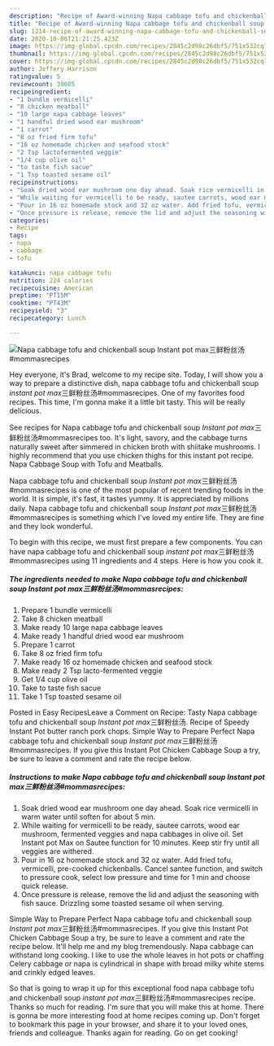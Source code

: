```yaml
---
description: "Recipe of Award-winning Napa cabbage tofu and chickenball soup *Instant pot max*三鲜粉丝汤#mommasrecipes"
title: "Recipe of Award-winning Napa cabbage tofu and chickenball soup *Instant pot max*三鲜粉丝汤#mommasrecipes"
slug: 1214-recipe-of-award-winning-napa-cabbage-tofu-and-chickenball-soup-instant-pot-maxmommasrecipes
date: 2020-10-06T21:21:25.423Z
image: https://img-global.cpcdn.com/recipes/2845c2d98c26dbf5/751x532cq70/napa-cabbage-tofu-and-chickenball-soup-instant-pot-max三鲜粉丝汤mommasrecipes-recipe-main-photo.jpg
thumbnail: https://img-global.cpcdn.com/recipes/2845c2d98c26dbf5/751x532cq70/napa-cabbage-tofu-and-chickenball-soup-instant-pot-max三鲜粉丝汤mommasrecipes-recipe-main-photo.jpg
cover: https://img-global.cpcdn.com/recipes/2845c2d98c26dbf5/751x532cq70/napa-cabbage-tofu-and-chickenball-soup-instant-pot-max三鲜粉丝汤mommasrecipes-recipe-main-photo.jpg
author: Jeffery Harrison
ratingvalue: 5
reviewcount: 39605
recipeingredient:
- "1 bundle vermicelli"
- "8 chicken meatball"
- "10 large napa cabbage leaves"
- "1 handful dried wood ear mushroom"
- "1 carrot"
- "8 oz fried firm tofu"
- "16 oz homemade chicken and seafood stock"
- "2 Tsp lactofermented veggie"
- "1/4 cup olive oil"
- "to taste fish sacue"
- "1 Tsp toasted sesame oil"
recipeinstructions:
- "Soak dried wood ear mushroom one day ahead. Soak rice vermicelli in warm water until soften for about 5 min."
- "While waiting for vermicelli to be ready, sautee carrots, wood ear mushroom, fermented veggies and napa cabbages in olive oil. Set Instant pot Max on Sautee function for 10 minutes. Keep stir fry until all veggies are withered."
- "Pour in 16 oz homemade stock and 32 oz water. Add fried tofu, vermicelli, pre-cooked chickenballs. Cancel santee function, and switch to pressure cook, select low pressure and time for 1 min and choose quick release."
- "Once pressure is release, remove the lid and adjust the seasoning with fish sauce. Drizzling some toasted sesame oil when serving."
categories:
- Recipe
tags:
- napa
- cabbage
- tofu

katakunci: napa cabbage tofu 
nutrition: 224 calories
recipecuisine: American
preptime: "PT15M"
cooktime: "PT43M"
recipeyield: "3"
recipecategory: Lunch

---
```



![Napa cabbage tofu and chickenball soup *Instant pot max*三鲜粉丝汤#mommasrecipes](https://img-global.cpcdn.com/recipes/2845c2d98c26dbf5/751x532cq70/napa-cabbage-tofu-and-chickenball-soup-instant-pot-max三鲜粉丝汤mommasrecipes-recipe-main-photo.jpg)

Hey everyone, it's Brad, welcome to my recipe site. Today, I will show you a way to prepare a distinctive dish, napa cabbage tofu and chickenball soup *instant pot max*三鲜粉丝汤#mommasrecipes. One of my favorites food recipes. This time, I'm gonna make it a little bit tasty. This will be really delicious.

See recipes for Napa cabbage tofu and chickenball soup *Instant pot max*三鲜粉丝汤#mommasrecipes too. It&#39;s light, savory, and the cabbage turns naturally sweet after simmered in chicken broth with shiitake mushrooms. I highly recommend that you use chicken thighs for this instant pot recipe. Napa Cabbage Soup with Tofu and Meatballs.

Napa cabbage tofu and chickenball soup *Instant pot max*三鲜粉丝汤#mommasrecipes is one of the most popular of recent trending foods in the world. It is simple, it's fast, it tastes yummy. It is appreciated by millions daily. Napa cabbage tofu and chickenball soup *Instant pot max*三鲜粉丝汤#mommasrecipes is something which I've loved my entire life. They are fine and they look wonderful.


To begin with this recipe, we must first prepare a few components. You can have napa cabbage tofu and chickenball soup *instant pot max*三鲜粉丝汤#mommasrecipes using 11 ingredients and 4 steps. Here is how you cook it.

<!--inarticleads1-->

##### The ingredients needed to make Napa cabbage tofu and chickenball soup *Instant pot max*三鲜粉丝汤#mommasrecipes:

1. Prepare 1 bundle vermicelli
1. Take 8 chicken meatball
1. Make ready 10 large napa cabbage leaves
1. Make ready 1 handful dried wood ear mushroom
1. Prepare 1 carrot
1. Take 8 oz fried firm tofu
1. Make ready 16 oz homemade chicken and seafood stock
1. Make ready 2 Tsp lacto-fermented veggie
1. Get 1/4 cup olive oil
1. Take to taste fish sacue
1. Take 1 Tsp toasted sesame oil


Posted in Easy RecipesLeave a Comment on Recipe: Tasty Napa cabbage tofu and chickenball soup *Instant pot max*三鲜粉丝汤. Recipe of Speedy Instant Pot butter ranch pork chops. Simple Way to Prepare Perfect Napa cabbage tofu and chickenball soup *Instant pot max*三鲜粉丝汤#mommasrecipes. If you give this Instant Pot Chicken Cabbage Soup a try, be sure to leave a comment and rate the recipe below. 

<!--inarticleads2-->

##### Instructions to make Napa cabbage tofu and chickenball soup *Instant pot max*三鲜粉丝汤#mommasrecipes:

1. Soak dried wood ear mushroom one day ahead. Soak rice vermicelli in warm water until soften for about 5 min.
1. While waiting for vermicelli to be ready, sautee carrots, wood ear mushroom, fermented veggies and napa cabbages in olive oil. Set Instant pot Max on Sautee function for 10 minutes. Keep stir fry until all veggies are withered.
1. Pour in 16 oz homemade stock and 32 oz water. Add fried tofu, vermicelli, pre-cooked chickenballs. Cancel santee function, and switch to pressure cook, select low pressure and time for 1 min and choose quick release.
1. Once pressure is release, remove the lid and adjust the seasoning with fish sauce. Drizzling some toasted sesame oil when serving.


Simple Way to Prepare Perfect Napa cabbage tofu and chickenball soup *Instant pot max*三鲜粉丝汤#mommasrecipes. If you give this Instant Pot Chicken Cabbage Soup a try, be sure to leave a comment and rate the recipe below. It&#39;ll help me and my blog tremendously. Napa cabbage can withstand long cooking. I like to use the whole leaves in hot pots or chaffing Celery cabbage or napa is cylindrical in shape with broad milky white stems and crinkly edged leaves. 

So that is going to wrap it up for this exceptional food napa cabbage tofu and chickenball soup *instant pot max*三鲜粉丝汤#mommasrecipes recipe. Thanks so much for reading. I'm sure that you will make this at home. There is gonna be more interesting food at home recipes coming up. Don't forget to bookmark this page in your browser, and share it to your loved ones, friends and colleague. Thanks again for reading. Go on get cooking!
